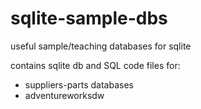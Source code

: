 # sqlite-sample-dbs
useful sample/teaching databases for sqlite

contains sqlite db and SQL code files for:
- suppliers-parts databases
- adventureworksdw
